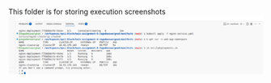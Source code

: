 This folder is for storing execution screenshots
![alt text](<Screenshot from 2025-04-05 10-41-54.png>)
